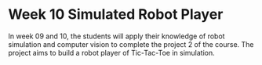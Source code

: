 # Week 10 Simulated Robot Player
In week 09 and 10, the students will apply their knowledge of robot simulation and computer vision to complete the project 2 of the course. The project aims to build a robot player of Tic-Tac-Toe in simulation.